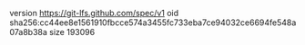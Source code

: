 version https://git-lfs.github.com/spec/v1
oid sha256:cc44ee8e1561910fbcce574a3455fc733eba7ce94032ce6694fe548a07a8b38a
size 193096
